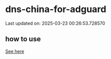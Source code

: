 # dns-china-for-adguard

Last updated on: 2025-03-23 00:26:53.728570

## how to use

[See here](https://github.com/AdguardTeam/AdGuardHome/wiki/Configuration#upstreams-from-file)